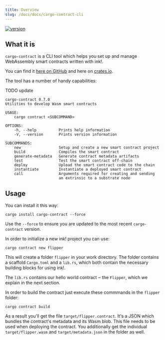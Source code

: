 ```yaml
---
title: Overview
slug: /docs/docs/cargo-contract-cli
---
```


[![version][m1]][m2]

[m1]: https://img.shields.io/crates/v/cargo-contract.svg
[m2]: https://crates.io/crates/cargo-contract

## What it is

`cargo-contract` is a CLI tool which helps you set up and manage
WebAssembly smart contracts written with ink!.

You can find it [here on GitHub](https://github.com/paritytech/cargo-contract)
and here on [crates.io](https://crates.io/crates/cargo-contract).

The tool has a number of handy capabilities:

TODO update
```
cargo-contract 0.7.0
Utilities to develop Wasm smart contracts

USAGE:
	cargo contract <SUBCOMMAND>

OPTIONS:
	-h, --help          Prints help information
	-V, --version       Prints version information

SUBCOMMANDS:
	new              	Setup and create a new smart contract project
	build            	Compiles the smart contract
	generate-metadata	Generate contract metadata artifacts
	test             	Test the smart contract off-chain
	deploy           	Upload the smart contract code to the chain
	instantiate      	Instantiate a deployed smart contract
	call             	Arguments required for creating and sending
                        an extrinsic to a substrate node
```

## Usage

You can install it this way:

```
cargo install cargo-contract --force
```

Use the `--force` to ensure you are updated to the most recent `cargo-contract` version.

In order to initialize a new ink! project you can use:

```
cargo contract new flipper
```

This will create a folder `flipper` in your work directory.
The folder contains a scaffold `Cargo.toml` and a `lib.rs`, which both contain the necessary building blocks for using ink!.

The `lib.rs` contains our hello world contract ‒ the `Flipper`, which we explain in the next section.

In order to build the contract just execute these commmands in the `flipper` folder:
```
cargo contract build
```

As a result you'll get the file `target/flipper.contract`. It's a JSON which bundles the contract's
metadata and its Wasm blob. This file needs to be used when deploying the contract.
You additionally get the individual `target/flipper.wasm` and `target/metadata.json` in the folder as well.
